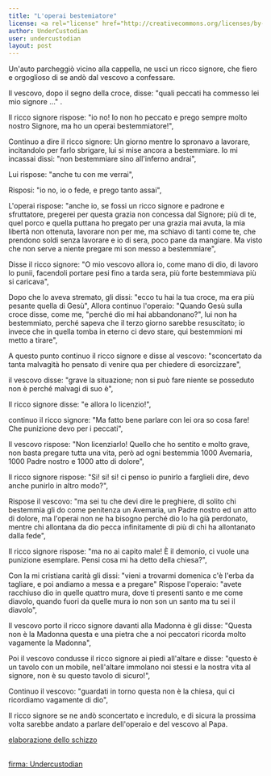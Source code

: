 ```yaml
---
title: "L'operai bestemiatore"
license: <a rel="license" href="http://creativecommons.org/licenses/by-nc/4.0/"><img alt="Licenza Creative Commons" style="border-width:0" src="http://i.creativecommons.org/l/by-nc/4.0/88x31.png" /></a><br /><span xmlns:dct="http://purl.org/dc/terms/" href="http://purl.org/dc/dcmitype/Text" property="dct:title" rel="dct:type">L'operaio Bestemiatore</span> di<a xmlns:cc="http://creativecommons.org/ns#" href="http://undercustodian.github.io" property="cc:attributionName" rel="cc:attributionURL">unercustodian</a> è distribuito con Licenza <a rel="license" href="http://creativecommons.org/licenses/by-nc/4.0/">Creative Commons Attribuzione - Non commerciale 4.0 Internazionale</a>.<br />Based on a work at <a xmlns:dct="http://purl.org/dc/terms/" href="http://undercustodian.github.io/blog/2014/05/29/newsletter.html/blog/2014/05/29/newsletter.html" rel="dct:source">http://undercustodian.github.io/blog/2014/05/29/newsletter.html/blog/2014/05/29/newsletter.html</a>.<br />Permessi ulteriori rispetto alle finalità della presente licenza possono essere disponibili presso <a xmlns:cc="http://creativecommons.org/ns#" href="undercustodian@gmail.com" rel="cc:morePermissions">undercustodian@gmail.com</a>.
author: UnderCustodian
user: undercustodian
layout: post
---
```


Un'auto parcheggiò vicino alla cappella, ne usci un ricco signore, che fiero e orgoglioso di se andò dal vescovo a confessare.

Il vescovo, dopo il segno della croce, disse: "quali peccati ha commesso lei mio signore ..." .

Il ricco signore rispose: "io no! Io non ho peccato e prego sempre molto nostro Signore, ma ho un operai bestemmiatore!",

Continuo a dire il ricco signore:
Un giorno mentre lo spronavo a lavorare, incitandolo per farlo sbrigare, lui si mise ancora a bestemmiare. Io mi incassai
dissi: "non bestemmiare sino all'inferno andrai",

Lui rispose: "anche tu con me verrai",

Risposi: "io no, io o fede, e prego tanto assai",

L'operai rispose: "anche io, se fossi un ricco signore e padrone e sfruttatore, pregerei per questa grazia non concessa dal Signore; più di te, quel porco e quella puttana ho pregato per una grazia mai avuta, la mia libertà non ottenuta, lavorare non per me, ma schiavo di tanti come te, che prendono soldi senza lavorare e io di sera, poco pane da mangiare. Ma visto che non serve a niente pregare mi son messo a bestemmiare",

Disse il ricco signore: "O mio vescovo allora io, come mano di dio, di lavoro lo punii, facendoli portare pesi fino a tarda sera, più forte bestemmiava più si caricava",

Dopo che lo aveva stremato, gli dissi: "ecco tu hai la tua croce, ma era più pesante quella di Gesù",
Allora continuo l'operaio: "Quando Gesù sulla croce disse, come me, "perché dio mi hai abbandonano?", lui non ha bestemmiato, perché sapeva che il terzo giorno sarebbe resuscitato; io invece che in quella tomba in eterno ci devo stare, qui bestemmioni mi metto a tirare",

A questo punto continuo il ricco signore e disse al vescovo: "sconcertato da tanta malvagità ho pensato di venire qua per chiedere di esorcizzare",

il vescovo disse: "grave la situazione; non si può fare niente se posseduto non è perché malvagi di suo è",

Il ricco signore disse: "e allora lo licenzio!",

continuo il ricco signore: "Ma fatto bene parlare con lei ora so cosa fare! Che punizione devo per i peccati",

Il vescovo rispose: "Non licenziarlo! Quello che ho sentito e molto grave, non basta pregare tutta una vita, però ad ogni bestemmia 1000 Avemaria, 1000 Padre nostro e 1000 atto di dolore",

Il ricco signore rispose: "Si! si! si! ci penso io punirlo a farglieli dire, devo anche punirlo in altro modo?",

Rispose il vescovo: "ma sei tu che devi dire le preghiere, di solito chi bestemmia gli do come penitenza un Avemaria, un Padre nostro ed un atto di dolore, ma l'operai non ne ha bisogno perché dio lo ha già perdonato, mentre chi allontana da dio pecca infinitamente di più di chi ha allontanato dalla fede",

Il ricco signore rispose: "ma no ai capito male! È il demonio, ci vuole una punizione esemplare. Pensi cosa mi ha detto della chiesa?",

Con la mi cristiana carità gli dissi: "vieni a trovarmi domenica c'è l'erba da tagliare, e poi andiamo a messa e a pregare"
Rispose l'operaio: "avete racchiuso dio in quelle quattro mura, dove ti presenti santo e  me come diavolo, quando fuori da quelle mura io non son un santo ma tu sei il diavolo",

Il vescovo porto il ricco signore davanti alla Madonna è gli disse: "Questa non è la Madonna questa e una pietra che a noi peccatori ricorda molto vagamente la Madonna",

Poi il vescovo condusse il ricco signore ai piedi all'altare e disse: "questo è un tavolo con un mobile, nell'altare immolano noi stessi e la nostra vita al signore, non è su questo tavolo di sicuro!",

Continuo il vescovo: "guardati in torno questa non è la chiesa, qui ci ricordiamo vagamente di dio",

Il ricco signore se ne andò sconcertato e incredulo, e di sicura la prossima volta sarebbe andato a parlare dell'operaio e del vescovo al Papa.

<a href="/sketches/2014/05/29/newsletter.html">elaborazione dello schizzo</a>

<br/><a href="http://undercustodian.github.io/sig/2014-05-30-newsletter.md.sig">firma: Undercustodian</a>

